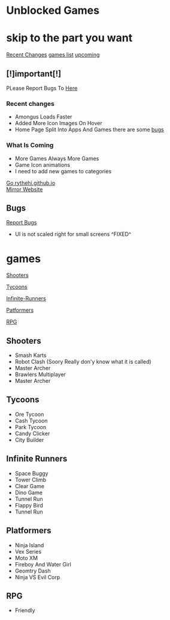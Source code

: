 # Unblocked Games

# skip to the part you want
[Recent Changes](#rc) [games list](#games) [upcoming](#what-is-coming)

##  **[!]important[!]**

PLease Report Bugs To [Here](https://github.com/rythehi/rythehi.github.io/discussions/1)
 
### Recent changes 
<a id="rc"></a>
* Amongus Loads Faster
* Added More Icon Images On Hover
* Home Page Split Into Apps And Games there are some [bugs](#bugs)


### What Is Coming

* More Games Always More Games
* Game Icon animations
* I need to add new games to categories 

[Go rythehi.github.io](https://rythehi.github.io)       
[Mirror Website](http://bettergames.vercel.app)


## Bugs 

[Report Bugs](https://github.com/rythehi/rythehi.github.io/discussions/1)
<a id="bugs"></a>
* UI is not scaled right for small screens ^FIXED^

# games
[Shooters](#shooters)

[Tycoons](#Tycoons)

[Infinite-Runners](#infinite-runners)

[Patformers](#Platformers)

[RPG](#RPG)

## Shooters 
* Smash Karts
* Robot Clash (Soory Really don'y know what it is called)
* Master Archer
* Brawlers Multiplayer
* Master Archer

## Tycoons
* Ore Tycoon
* Cash Tycoon
* Park Tycoon
* Candy Clicker
* City Builder

## Infinite Runners
* Space Buggy
* Tower Climb
* Clear Game 
* Dino Game
* Tunnel Run
* Flappy Bird
* Tunnel Run

## Platformers 
* Ninja Island
* Vex Series
* Moto XM
* Fireboy And Water Girl
* Geomtry Dash
* Ninja VS Evil Corp

## RPG
* Friendly 
